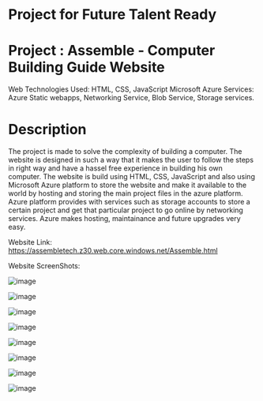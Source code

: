# Project for Future Talent Ready
# Project : Assemble - Computer Building Guide Website
Web Technologies Used: HTML, CSS, JavaScript
Microsoft Azure Services: Azure Static webapps, Networking Service, Blob Service, Storage services.

# Description
The project is made to solve the complexity of building a computer. The website is designed in such a way that it makes the user to follow the steps in right way and have a hassel free experience in building his own computer. The website is build using HTML, CSS, JavaScript and also using Microsoft Azure platform to store the website and make it available to the world by hosting and storing the main project files in the azure platform. Azure platform provides with services such as storage accounts to store a certain project and get that particular project to go online by networking services. Azure makes hosting, maintainance and future upgrades very easy.

Website Link: https://assembletech.z30.web.core.windows.net/Assemble.html

Website ScreenShots:

![image](https://user-images.githubusercontent.com/52368311/151412114-cdcfae57-d75b-4f98-b79f-d030782cf41f.png)

![image](https://user-images.githubusercontent.com/52368311/151412209-745bfac2-6074-42eb-a56c-b64ca1ce6f6e.png)

![image](https://user-images.githubusercontent.com/52368311/151412260-b8748a55-d08f-468c-8e9d-25921f1301b7.png)

![image](https://user-images.githubusercontent.com/52368311/151412298-4d2d0f0a-1c9f-48b8-b34a-5555d4b0e74e.png)

![image](https://user-images.githubusercontent.com/52368311/151412353-a28d342d-50dd-4c5a-9df6-f5cbab2afc62.png)

![image](https://user-images.githubusercontent.com/52368311/151413735-c9a059de-a7fb-4f46-9129-41459c629e4f.png)

![image](https://user-images.githubusercontent.com/52368311/151413631-4689a633-5b1d-4a9f-87c5-304582552ca0.png)

![image](https://user-images.githubusercontent.com/52368311/151413829-7e7cb13d-7a08-436f-ac97-b2538b80a8f1.png)
